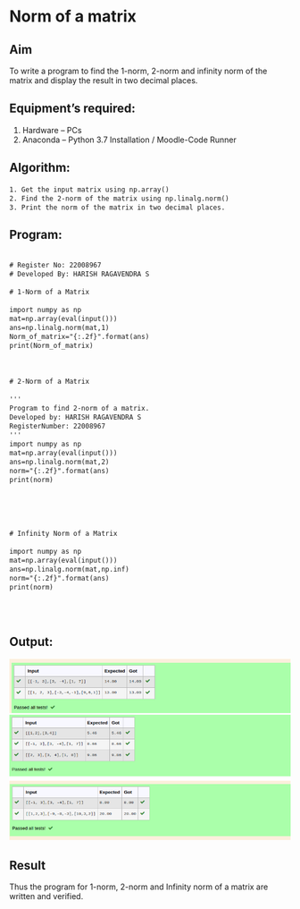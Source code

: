 # Norm of a matrix
## Aim
To write a program to find the 1-norm, 2-norm and infinity norm of the matrix and display the result in two decimal places.
## Equipment’s required:
1.	Hardware – PCs
2.	Anaconda – Python 3.7 Installation / Moodle-Code Runner
## Algorithm:
	1. Get the input matrix using np.array()   
    2. Find the 2-norm of the matrix using np.linalg.norm()
	3. Print the norm of the matrix in two decimal places.
## Program:
```

# Register No: 22008967
# Developed By: HARISH RAGAVENDRA S

# 1-Norm of a Matrix

import numpy as np
mat=np.array(eval(input()))
ans=np.linalg.norm(mat,1)
Norm_of_matrix="{:.2f}".format(ans)
print(Norm_of_matrix)



# 2-Norm of a Matrix

'''
Program to find 2-norm of a matrix.
Developed by: HARISH RAGAVENDRA S
RegisterNumber: 22008967
'''
import numpy as np
mat=np.array(eval(input()))
ans=np.linalg.norm(mat,2)
norm="{:.2f}".format(ans)
print(norm)





# Infinity Norm of a Matrix

import numpy as np
mat=np.array(eval(input()))
ans=np.linalg.norm(mat,np.inf)
norm="{:.2f}".format(ans)
print(norm)




```
## Output:
![output](output1.png)
![output](output2.png)
![output](output3.png)
## Result
Thus the program for 1-norm, 2-norm and Infinity norm of a matrix are written and verified.
